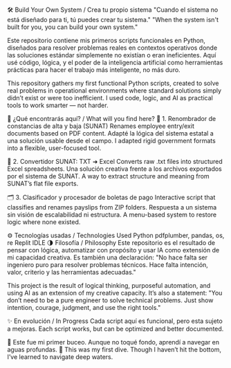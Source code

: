 🛠️ Build Your Own System / Crea tu propio sistema
"Cuando el sistema no está diseñado para ti, tú puedes crear tu sistema."
"When the system isn't built for you, you can build your own system."

Este repositorio contiene mis primeros scripts funcionales en Python, diseñados para resolver problemas reales en contextos operativos donde las soluciones estándar simplemente no existían o eran ineficientes. Aquí usé código, lógica, y el poder de la inteligencia artificial como herramientas prácticas para hacer el trabajo más inteligente, no más duro.

This repository gathers my first functional Python scripts, created to solve real problems in operational environments where standard solutions simply didn’t exist or were too inefficient. I used code, logic, and AI as practical tools to work smarter — not harder.

🧩 ¿Qué encontrarás aquí? / What will you find here?
📁 1. Renombrador de constancias de alta y baja (SUNAT)
Renames employee entry/exit documents based on PDF content.
Adapté la lógica del sistema estatal a una solución usable desde el campo.
I adapted rigid government formats into a flexible, user-focused tool.

📄 2. Convertidor SUNAT: TXT ➜ Excel
Converts raw .txt files into structured Excel spreadsheets.
Una solución creativa frente a los archivos exportados por el sistema de SUNAT.
A way to extract structure and meaning from SUNAT’s flat file exports.

🗂️ 3. Clasificador y procesador de boletas de pago
Interactive script that classifies and renames payslips from ZIP folders.
Respuesta a un sistema sin visión de escalabilidad ni estructura.
A menu-based system to restore logic where none existed.

⚙️ Tecnologías usadas / Technologies Used
Python
pdfplumber, pandas, os, re
Replit IDLE
🌗 Filosofía / Philosophy
Este repositorio es el resultado de pensar con lógica, automatizar con propósito y usar IA como extensión de mi capacidad creativa.
Es también una declaración: "No hace falta ser ingeniero puro para resolver problemas técnicos. Hace falta intención, valor, criterio y las herramientas adecuadas."

This project is the result of logical thinking, purposeful automation, and using AI as an extension of my creative capacity.
It’s also a statement: "You don’t need to be a pure engineer to solve technical problems. Just show intention, courage, judgment, and use the right tools."

✨ En evolución / In Progress
Cada script aquí es funcional, pero esta sujeto a mejoras.
Each script works, but can be optimized and better documented.

🧪 Este fue mi primer buceo. Aunque no toqué fondo, aprendí a navegar en aguas profundas.
🧪 This was my first dive. Though I haven’t hit the bottom, I’ve learned to navigate deep waters.
